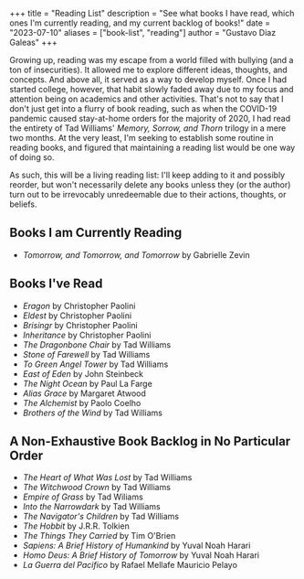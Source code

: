 +++
title = "Reading List"
description = "See what books I have read, which ones I'm currently reading, and my current backlog of books!"
date = "2023-07-10"
aliases = ["book-list", "reading"]
author = "Gustavo Diaz Galeas"
+++

Growing up, reading was my escape from a world filled with bullying (and a ton of insecurities). It allowed me to explore different ideas, thoughts, and concepts. And above all, it served as a way to develop myself. Once I had started college, however, that habit slowly faded away due to my focus and attention being on academics and other activities. That's not to say that I don't just get into a flurry of book reading, such as when the COVID-19 pandemic caused stay-at-home orders for the majority of 2020, I had read the entirety of Tad Williams' _Memory, Sorrow, and Thorn_ trilogy in a mere two months. At the very least, I'm seeking to establish some routine in reading books, and figured that maintaining a reading list would be one way of doing so.

As such, this will be a living reading list: I'll keep adding to it and possibly reorder, but won't necessarily delete any books unless they (or the author) turn out to be irrevocably unredeemable due to their actions, thoughts, or beliefs.

## Books I am Currently Reading

- _Tomorrow, and Tomorrow, and Tomorrow_ by Gabrielle Zevin

## Books I've Read

- _Eragon_ by Christopher Paolini
- _Eldest_ by Christopher Paolini
- _Brisingr_ by Christopher Paolini
- _Inheritance_ by Christopher Paolini
- _The Dragonbone Chair_ by Tad Williams
- _Stone of Farewell_ by Tad Williams
- _To Green Angel Tower_ by Tad Williams
- _East of Eden_ by John Steinbeck
- _The Night Ocean_ by Paul La Farge
- _Alias Grace_ by Margaret Atwood
- _The Alchemist_ by Paolo Coelho
- _Brothers of the Wind_ by Tad Williams

## A Non-Exhaustive Book Backlog in No Particular Order

- _The Heart of What Was Lost_ by Tad Williams
- _The Witchwood Crown_ by Tad Williams
- _Empire of Grass_ by Tad Wiliams
- _Into the Narrowdark_ by Tad Williams
- _The Navigator's Children_ by Tad Williams
- _The Hobbit_ by J.R.R. Tolkien
- _The Things They Carried_ by Tim O'Brien
- _Sapiens: A Brief History of Humankind_ by Yuval Noah Harari
- _Homo Deus: A Brief History of Tomorrow_ by Yuval Noah Harari
- _La Guerra del Pacifico_ by Rafael Mellafe Mauricio Pelayo